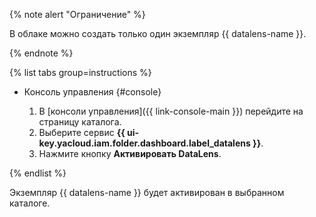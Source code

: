 {% note alert "Ограничение" %}

В облаке можно создать только один экземпляр {{ datalens-name }}.

{% endnote %}

{% list tabs group=instructions %}

- Консоль управления {#console}

    1. В [консоли управления]({{ link-console-main }}) перейдите на страницу каталога.
    1. Выберите сервис **{{ ui-key.yacloud.iam.folder.dashboard.label_datalens }}**.
    1. Нажмите кнопку **Активировать DataLens**.

{% endlist %}

Экземпляр {{ datalens-name }} будет активирован в выбранном каталоге.
